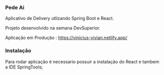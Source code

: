 ### Pede Ai

Aplicativo de Delivery utlizando Spring Boot e React.

Projeto desenvolvido na semana DevSuperior.

Aplicação em Produção : https://vinicius-vivian.netlify.app/


### Instalação

Para rodar aplicação é necessario possuir a instalação do React e tambem a IDE SpringTools;

